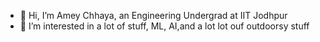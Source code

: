 - 👋 Hi, I’m Amey Chhaya, an Engineering Undergrad at IIT Jodhpur
- 👀 I’m interested in a lot of stuff, ML, AI,and a lot lot ouf outdoorsy stuff
<!---
--->
